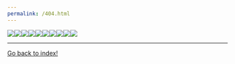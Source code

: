 ```yaml
---
permalink: /404.html
---
```


<html>
<head>
	<title>*404 PAGE NOT FOUND*</title>
	<link rel="icon" href="../../../images/faceicon.png">
</head>
<body>
	<style>
		body {
			background-image: url("../../../images/marble.jpg");
		}
	</style>
	<img src="../../../images/f.gif"><img src="../../../images/o.gif"><img src="../../../images/u.gif"><img src="../../../images/r.gif"><img src="../../../images/o.gif"><img src="../../../images/h.gif"><img src="../../../images/f.gif"><img src="../../../images/o.gif"><img src="../../../images/u.gif"><img src="../../../images/r.gif">
	<hr>
	<a href="/index.html">Go back to index!</a>
</body>
</html>
